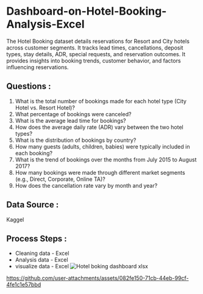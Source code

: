 # Dashboard-on-Hotel-Booking-Analysis-Excel
The Hotel Booking dataset details reservations for Resort and City hotels across customer segments. It tracks lead times, cancellations, deposit types, stay details, ADR, special requests, and reservation outcomes. It provides insights into booking trends, customer behavior, and factors influencing reservations.

## Questions :

1. What is the total number of bookings made for each hotel type (City Hotel vs. Resort Hotel)?
2. What percentage of bookings were canceled?
3. What is the average lead time for bookings?
4. How does the average daily rate (ADR) vary between the two hotel types?
5. What is the distribution of bookings by country?
6. How many guests (adults, children, babies) were typically included in each booking?
7. What is the trend of bookings over the months from July 2015 to August 2017?
8. How many bookings were made through different market segments (e.g., Direct, Corporate, Online TA)?
9. How does the cancellation rate vary by month and year?



## Data Source : 
  Kaggel

## Process Steps :
- Cleaning data - Excel
- Analysis data - Excel
- visualize data - Excel
![Hotel boking dashboard xlsx](https://github.com/user-attachments/assets/a4a9d152-c971-4d66-a73b-7fd09bb9a105)






https://github.com/user-attachments/assets/082fe150-71cb-44eb-99cf-4fe1c1e57bbd

